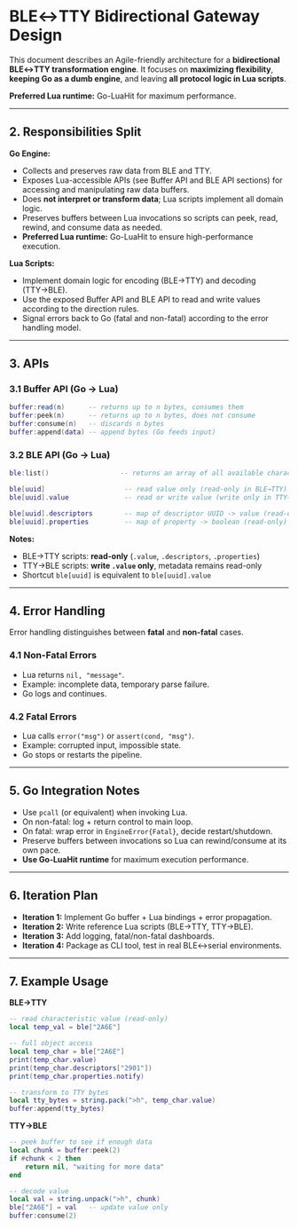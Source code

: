 # BLE↔TTY Bidirectional Gateway Design

This document describes an Agile-friendly architecture for a **bidirectional BLE↔TTY transformation engine**. 
It focuses on **maximizing flexibility**, **keeping Go as a dumb engine**, and leaving **all protocol logic in Lua scripts**.

**Preferred Lua runtime:** Go-LuaHit for maximum performance.

---

## 2. Responsibilities Split

**Go Engine:**

* Collects and preserves raw data from BLE and TTY.
* Exposes Lua-accessible APIs (see Buffer API and BLE API sections) for accessing and manipulating raw data buffers.
* Does **not interpret or transform data**; Lua scripts implement all domain logic.
* Preserves buffers between Lua invocations so scripts can peek, read, rewind, and consume data as needed.
* **Preferred Lua runtime:** Go-LuaHit to ensure high-performance execution.

**Lua Scripts:**

* Implement domain logic for encoding (BLE→TTY) and decoding (TTY→BLE).
* Use the exposed Buffer API and BLE API to read and write values according to the direction rules.
* Signal errors back to Go (fatal and non-fatal) according to the error handling model.

---

## 3. APIs

### 3.1 Buffer API (Go → Lua)

```lua
buffer:read(n)      -- returns up to n bytes, consumes them
buffer:peek(n)      -- returns up to n bytes, does not consume
buffer:consume(n)   -- discards n bytes
buffer:append(data) -- append bytes (Go feeds input)
```

### 3.2 BLE API (Go → Lua)

```lua
ble:list()                  -- returns an array of all available characteristic UUIDs

ble[uuid]                    -- read value only (read-only in BLE→TTY)
ble[uuid].value              -- read or write value (write only in TTY→BLE)

ble[uuid].descriptors        -- map of descriptor UUID -> value (read-only)
ble[uuid].properties         -- map of property -> boolean (read-only)
```

**Notes:**

* BLE→TTY scripts: **read-only** (`.value`, `.descriptors`, `.properties`)
* TTY→BLE scripts: **write `.value` only**, metadata remains read-only
* Shortcut `ble[uuid]` is equivalent to `ble[uuid].value`

---

## 4. Error Handling

Error handling distinguishes between **fatal** and **non-fatal** cases.

### 4.1 Non-Fatal Errors

* Lua returns `nil, "message"`.
* Example: incomplete data, temporary parse failure.
* Go logs and continues.

### 4.2 Fatal Errors

* Lua calls `error("msg")` or `assert(cond, "msg")`.
* Example: corrupted input, impossible state.
* Go stops or restarts the pipeline.

---

## 5. Go Integration Notes

* Use `pcall` (or equivalent) when invoking Lua.
* On non-fatal: log + return control to main loop.
* On fatal: wrap error in `EngineError{Fatal}`, decide restart/shutdown.
* Preserve buffers between invocations so Lua can rewind/consume at its own pace.
* **Use Go-LuaHit runtime** for maximum execution performance.

---

## 6. Iteration Plan

* **Iteration 1:** Implement Go buffer + Lua bindings + error propagation.
* **Iteration 2:** Write reference Lua scripts (BLE→TTY, TTY→BLE).
* **Iteration 3:** Add logging, fatal/non-fatal dashboards.
* **Iteration 4:** Package as CLI tool, test in real BLE↔serial environments.

---

## 7. Example Usage

**BLE→TTY**

```lua
-- read characteristic value (read-only)
local temp_val = ble["2A6E"]

-- full object access
local temp_char = ble["2A6E"]
print(temp_char.value)
print(temp_char.descriptors["2901"])
print(temp_char.properties.notify)

-- transform to TTY bytes
local tty_bytes = string.pack(">h", temp_char.value)
buffer:append(tty_bytes)
```

**TTY→BLE**

```lua
-- peek buffer to see if enough data
local chunk = buffer:peek(2)
if #chunk < 2 then
    return nil, "waiting for more data"
end

-- decode value
local val = string.unpack(">h", chunk)
ble["2A6E"] = val   -- update value only
buffer:consume(2)
```
